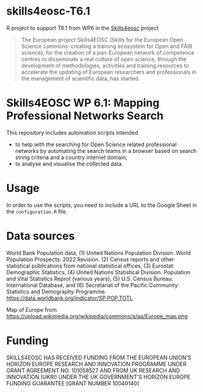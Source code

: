 # skills4eosc-T6.1
R project to support T6.1 from WP6 in the [Skills4eosc](https://www.skills4eosc.eu) project

> The European project Skills4EOSC (Skills for the European Open Science commons: creating a training ecosystem for Open and FAIR science), for the creation of a pan-European network of competence centres to disseminate a real culture of open science, through the development of methodologies, activities and training resources to accelerate the updating of European researchers and professionals in the management of scientific data, has started.


# Skills4EOSC WP 6.1: Mapping Professional Networks Search

This repository includes automation scripts intended 

- to help with the searching for Open Science related professional networks by automating the search teams in a browser based on search string criteria and a country internet domain;
- to analyse and visualise the collected data.


# Usage

In order to use the scripts, you need to include a URL to the Google Sheet in the `configuration.R` file.

# Data sources

World Bank Population data, (1) United Nations Population Division. World Population Prospects: 2022 Revision. (2) Census reports and other statistical publications from national statistical offices, (3) Eurostat: Demographic Statistics, (4) United Nations Statistical Division. Population and Vital Statistics Reprot (various years), (5) U.S. Census Bureau: International Database, and (6) Secretariat of the Pacific Community: Statistics and Demography Programme. https://data.worldbank.org/indicator/SP.POP.TOTL

Map of Europe from https://upload.wikimedia.org/wikipedia/commons/a/aa/Europe_map.png

# Funding

SKILLS4EOSC HAS RECEIVED FUNDING FROM THE EUROPEAN UNION’S HORIZON EUROPE  RESEARCH AND INNOVATION PROGRAMME UNDER GRANT AGREEMENT NO. 101058527 AND FROM UK RESEARCH AND INNOVATION (UKRI) UNDER THE UK GOVERNMENT'S HORIZON EUROPE FUNDING GUARANTEE [GRANT NUMBER 10040140]
